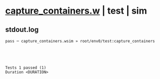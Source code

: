 # [capture_containers.w](../../../../examples/tests/valid/capture_containers.w) | test | sim

## stdout.log
```log
pass ─ capture_containers.wsim » root/env0/test:capture_containers
 




Tests 1 passed (1) 
Duration <DURATION>

```

